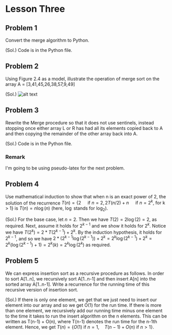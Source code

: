 # Lesson Three

## Problem 1

Convert the merge algorithm to Python.

(Sol.) Code is in the Python file.

## Problem 2

Using Figure 2.4 as a model, illustrate the operation of merge sort on the array A = [3,41,45,26,38,57,9,49]

(Sol.) ![alt text](https://i.imgur.com/oINtQ8D.jpg)

## Problem 3

Rewrite the Merge procedure so that it does not use sentinels, instead stopping once either array L or R has had all its elements copied back to A and then copying the remainder of the other array back into A.

(Sol.) Code is in the Python file.

### Remark

I'm going to be using pseudo-latex for the next problem.

## Problem 4

Use mathematical induction to show that when n is an exact power of 2, the solution of the recurrence $T(n) = \{ 2 \quad \text{ if }n=2, 2T(n/2)+n \quad \text{ if } n=2^k \text{, for k > 1} \}$ is $T(n) = n\log(n)$ (here, $\log$ stands for $\log_2$).

(Sol.) For the base case, let $n =2$. Then we have $T(2) = 2\log(2) = 2$, as required. Next, assume it holds for $2^{k-1}$ and we show it holds for $2^k$. Notice we have $T(2^k) = 2 * T(2^{k-1}) + 2^k$. By the induction hypothesis, it holds for $2^{k-1}$, and so we have $2 * (2^{k-1} \log(2^{k-1})) + 2^k = 2^k \log(2^{k-1}) + 2^k = 2^k(\log(2^{k-1}) + 1) = 2^k (k) = 2^k \log(2^k)$ as required. 

## Problem 5

We can express insertion sort as a recursive procedure as follows. In order to sort A[1..n], we recursively sort A[1..n-1] and then insert A[n] into the sorted array A[1..n-1]. Write a recurrence for the running time of this recursive version of insertion sort.

(Sol.) If there is only one element, we get that we just need to insert our element into our array and so we get O(1) for the run time. If there is more than one element, we recursively add our running time minus one element to the time it takes to run the insert algorithm on the n elements. This can be written as T(n-1) + O(n), where T(n-1) denotes the run time for the n-1th element. Hence, we get $T(n) = \{ O(1) \text{ if } n=1, \quad T(n-1) + O(n) \text{ if } n>1\}$.
